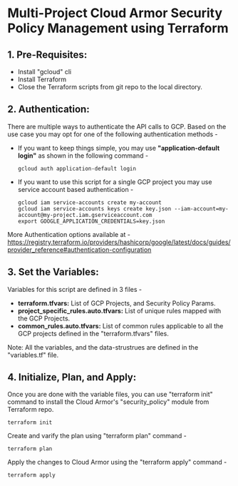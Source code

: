 
# Multi-Project Cloud Armor Security Policy Management using Terraform


## 1. Pre-Requisites: 

  * Install "gcloud" cli
  * Install Terraform
  * Close the Terraform scripts from git repo to the local directory.

## 2. Authentication:

There are multiple ways to authenticate the API calls to GCP. Based on the use case you may opt for one of the following authentication methods - 


* If you want to keep things simple, you may use **"application-default login"** as shown in the following command - 

  ```gcloud auth application-default login```



* If you want to use this script for a single GCP project you may use service account based authentication -

  ```
  gcloud iam service-accounts create my-account
  gcloud iam service-accounts keys create key.json --iam-account=my-account@my-project.iam.gserviceaccount.com
  export GOOGLE_APPLICATION_CREDENTIALS=key.json
  ```

More Authentication options available at - https://registry.terraform.io/providers/hashicorp/google/latest/docs/guides/provider_reference#authentication-configuration


## 3. Set the Variables:

Variables for this script are defined in 3 files - 

  * **terraform.tfvars:**  List of GCP Projects, and Security Policy Params.
  * **project_specific_rules.auto.tfvars:** List of unique rules mapped with the GCP Projects.
  * **common_rules.auto.tfvars:** List of common rules applicable to all the GCP projects defined in the "terraform.tfvars" files.

  Note: All the variables, and the data-strustrues are defined in the "variables.tf" file.


## 4. Initialize, Plan, and Apply:

Once you are done with the variable files, you can use "terraform init" command to install the Cloud Armor's "security_policy" module from Terraform repo. 

    terraform init
  
Create and varify the plan using "terraform plan" command - 

    terraform plan

Apply the changes to Cloud Armor using the "terraform apply" command - 

    terraform apply



